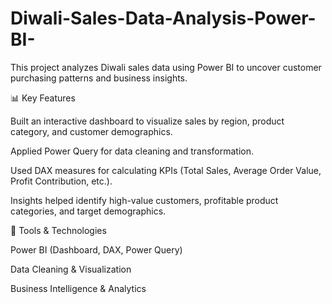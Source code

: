 # Diwali-Sales-Data-Analysis-Power-BI-
This project analyzes Diwali sales data using Power BI to uncover customer purchasing patterns and business insights.

📊 Key Features

Built an interactive dashboard to visualize sales by region, product category, and customer demographics.

Applied Power Query for data cleaning and transformation.

Used DAX measures for calculating KPIs (Total Sales, Average Order Value, Profit Contribution, etc.).

Insights helped identify high-value customers, profitable product categories, and target demographics.

🚀 Tools & Technologies

Power BI (Dashboard, DAX, Power Query)

Data Cleaning & Visualization

Business Intelligence & Analytics
